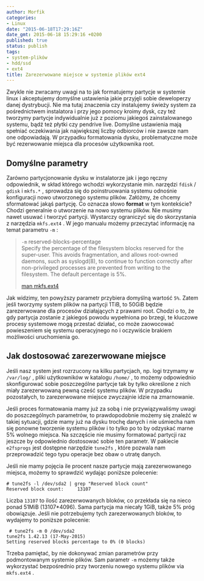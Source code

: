 ```yaml
---
author: Morfik
categories:
- Linux
date: "2015-06-18T17:29:16Z"
date_gmt: 2015-06-18 15:29:16 +0200
published: true
status: publish
tags:
- system-plików
- hdd/ssd
- ext4
title: Zarezerwowane miejsce w systemie plików ext4
---
```


Zwykle nie zwracamy uwagi na to jak formatujemy partycje w systemie linux i akceptujemy domyślne
ustawienia jakie przyjęli sobie deweloperzy danej dystrybucji. Nie ma tutaj znaczenia czy
instalujemy świeży system za pośrednictwem instalatora i przy jego pomocy kroimy dysk, czy też
tworzymy partycje indywidualnie już z poziomu jakiegoś zainstalowanego systemu, bądź też płytki czy
pendrive live. Domyślne ustawienia mają spełniać oczekiwania jak największej liczby odbiorców i nie
zawsze nam one odpowiadają. W przypadku formatowania dysku, problematyczne może być rezerwowanie
miejsca dla procesów użytkownika root.

<!--more-->
## Domyślne parametry

Zarówno partycjonowanie dysku w instalatorze jak i jego ręczny odpowiednik, w skład którego wchodzi
wykorzystanie min. narzędzi `fdisk` / `gdisk` i `mkfs.*` , sprowadza się do poinstruowania systemu
odnośnie konfiguracji nowo utworzonego systemu plików. Załóżmy, że chcemy sformatować jakąś
partycję. Co oznacza słowo **format** w tym kontekście? Chodzi generalnie o utworzenie na nowo
systemu plików. Nie musimy nawet usuwać i tworzyć partycji. Wystarczy ograniczyć się do skorzystania
z narzędzia `mkfs.ext4` . W jego manualu możemy przeczytać informację na temat parametru `-m` :

> `-m` reserved-blocks-percentage  
> Specify the percentage of the filesystem blocks reserved for the super-user. This avoids
> fragmentation, and allows root-owned daemons, such as syslogd(8), to continue to function
> correctly after non-privileged processes are prevented from writing to the filesystem. The default
> percentage is 5%.
> 
> [man mkfs.ext4](http://manpages.ubuntu.com/manpages/xenial/en/man8/mkfs.ext4.8.html)

Jak widzimy, ten powyższy parametr przybiera domyślną wartość `5%`. Zatem jeśli tworzymy system
plików na partycji 1TiB, to 50GiB będzie zarezerwowane dla procesów działających z prawami root.
Chodzi o to, że gdy partycja zostanie z jakiegoś powodu wypełniona po brzegi, te kluczowe procesy
systemowe mogą przestać działać, co może zaowocować powieszeniem się systemu operacyjnego no i
oczywiście brakiem możliwości uruchomienia go.

## Jak dostosować zarezerwowane miejsce

Jeśli nasz system jest rozrzucony na kilku partycjach, np. logi trzymamy w `/var/log/` , pliki
użytkowników w katalogu `/home/` , to możemy odpowiednio skonfigurować sobie poszczególne partycje
tak by tylko określone z nich miały zarezerwowaną pewną cześć systemu plików. W przypadku
pozostałych, to zarezerwowane miejsce zwyczajnie idzie na zmarnowanie.

Jeśli proces formatowania mamy już za sobą i nie przywiązywaliśmy uwagi do poszczególnych
parametrów, to prawdopodobnie możemy się znaleźć w takiej sytuacji, gdzie mamy już na dysku trochę
danych i nie uśmiecha nam się ponowne tworzenie systemu plików i to tylko po to by odzyskać marne 5%
wolnego miejsca. Na szczęście nie musimy formatować partycji raz jeszcze by odpowiednio dostosować
sobie ten parametr. W pakiecie `e2fsprogs` jest dostępne narzędzie `tune2fs` , które pozwala nam
przeprowadzić tego typu operacje bez obaw o utratę danych.

Jeśli nie mamy pojęcia ile procent nasze partycje mają zarezerwowanego miejsca, możemy to sprawdzić
wydając poniższe polecenie:

    # tune2fs -l /dev/sda2 | grep "Reserved block count"
    Reserved block count:     13107

Liczba `13107` to ilość zarezerwowanych bloków, co przekłada się na nieco ponad 51MiB (13107\*4096).
Sama partycja ma niecały 1GiB, także 5% próg obowiązuje. Jeśli nie potrzebujemy tych zarezerwowanych
bloków, to wydajemy to poniższe polecenie:

``` 
 # tune2fs -m 0 /dev/sda2
tune2fs 1.42.13 (17-May-2015)
Setting reserved blocks percentage to 0% (0 blocks)
```

Trzeba pamiętać, by nie dokonywać zmian parametrów przy podmontowanym systemie plików. Sam parametr
`-m` możemy także wykorzystać bezpośrednio przy tworzeniu nowego systemu plików via `mkfs.ext4` .
